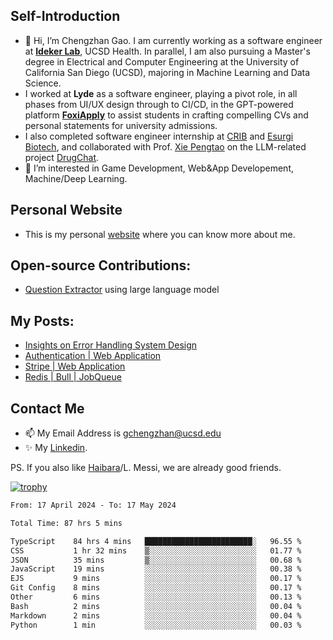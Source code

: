 ## Self-Introduction
- 👋 Hi, I’m Chengzhan Gao. I am currently working as a software engineer at **[Ideker Lab](https://idekerlab.ucsd.edu/)**, UCSD Health. In parallel, I am also pursuing a Master's degree in Electrical and Computer Engineering at the University of California San Diego (UCSD), majoring in Machine Learning and Data Science.
- I worked at **Lyde** as a software engineer, playing a pivot role, in all phases from UI/UX design through to CI/CD, in the GPT-powered platform **[FoxiApply](https://lyde.io)** to assist students in crafting compelling CVs and personal statements for university admissions.
- I also completed software engineer internship at [CRIB](https://apps.apple.com/us/app/crib-for-roommates/id6468918103?platform=iphone) and [Esurgi Biotech](https://myesurgi.com/), and collaborated with Prof. [Xie Pengtao](https://pengtaoxie.github.io/) on the LLM-related project [DrugChat](https://github.com/UCSD-AI4H/drugchat).
- 👀 I’m interested in Game Development, Web&App Developement, Machine/Deep Learning.

## Personal Website
-  This is my personal [website](https://gaochengzhan.netlify.app/) where you can know more about me.

## Open-source Contributions:
- [Question Extractor](https://github.com/nestordemeure/question_extractor) using large language model

## My Posts:
- [Insights on Error Handling System Design](https://gaochengzhan.netlify.app/post/error-handling/)
- [Authentication | Web Application](https://gaochengzhan.netlify.app/post/authentication/)
- [Stripe | Web Application](https://gaochengzhan.netlify.app/post/stripe/)
- [Redis | Bull | JobQueue](https://gaochengzhan.netlify.app/post/job-queue/)

## Contact Me
- 📫 My Email Address is gchengzhan@ucsd.edu
- ✨ My [Linkedin](https://www.linkedin.com/in/chengzhan-christoffel-gao/).

PS. If you also like [Haibara](https://www.detectiveconanworld.com/wiki/Ai_Haibara)/L. Messi, we are already good friends.

[![trophy](https://github-profile-trophy.vercel.app/?username=gaochengzhan&theme=flat&row=1&margin-w=12)](https://github.com/ryo-ma/github-profile-trophy)

<!--START_SECTION:waka-->

```txt
From: 17 April 2024 - To: 17 May 2024

Total Time: 87 hrs 5 mins

TypeScript    84 hrs 4 mins   ████████████████████████░   96.55 %
CSS           1 hr 32 mins    ▒░░░░░░░░░░░░░░░░░░░░░░░░   01.77 %
JSON          35 mins         ▒░░░░░░░░░░░░░░░░░░░░░░░░   00.68 %
JavaScript    19 mins         ░░░░░░░░░░░░░░░░░░░░░░░░░   00.38 %
EJS           9 mins          ░░░░░░░░░░░░░░░░░░░░░░░░░   00.17 %
Git Config    8 mins          ░░░░░░░░░░░░░░░░░░░░░░░░░   00.17 %
Other         6 mins          ░░░░░░░░░░░░░░░░░░░░░░░░░   00.13 %
Bash          2 mins          ░░░░░░░░░░░░░░░░░░░░░░░░░   00.04 %
Markdown      2 mins          ░░░░░░░░░░░░░░░░░░░░░░░░░   00.04 %
Python        1 min           ░░░░░░░░░░░░░░░░░░░░░░░░░   00.03 %
```

<!--END_SECTION:waka-->

<!---
gaochengzhan/gaochengzhan is a ✨ special ✨ repository because its `README.md` (this file) appears on your GitHub profile.
You can click the Preview link to take a look at your changes.
--->
